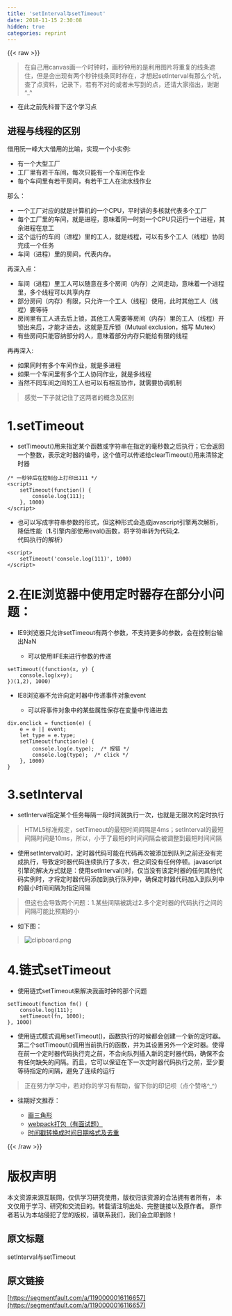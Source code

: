 ```yaml
---
title: 'setInterval与setTimeout' 
date: 2018-11-15 2:30:08
hidden: true
categories: reprint
---
```


{{< raw >}}
<blockquote>&#x5728;&#x81EA;&#x5DF1;&#x7528;canvas&#x753B;&#x4E00;&#x4E2A;&#x65F6;&#x949F;&#x65F6;&#xFF0C;&#x753B;&#x79D2;&#x949F;&#x7528;&#x7684;&#x662F;&#x5229;&#x7528;&#x56FE;&#x7247;&#x5C06;&#x91CD;&#x590D;&#x7684;&#x7EBF;&#x6761;&#x906E;&#x4F4F;&#xFF0C;&#x4F46;&#x662F;&#x4F1A;&#x51FA;&#x73B0;&#x6709;&#x4E24;&#x4E2A;&#x79D2;&#x949F;&#x7EBF;&#x6761;&#x540C;&#x65F6;&#x5B58;&#x5728;&#xFF0C;&#x624D;&#x60F3;&#x8D77;setInterval&#x6709;&#x90A3;&#x4E48;&#x4E2A;&#x5751;&#xFF0C;&#x67E5;&#x4E86;&#x70B9;&#x8D44;&#x6599;&#xFF0C;&#x8BB0;&#x5F55;&#x4E0B;&#xFF0C;&#x82E5;&#x6709;&#x4E0D;&#x5BF9;&#x7684;&#x6216;&#x8005;&#x672A;&#x5199;&#x5230;&#x7684;&#x70B9;&#xFF0C;&#x8FD8;&#x8BF7;&#x5927;&#x5BB6;&#x6307;&#x51FA;&#xFF0C;&#x8C22;&#x8C22;^_^</blockquote><ul><li>&#x5728;&#x6B64;&#x4E4B;&#x524D;&#x5148;&#x79D1;&#x666E;&#x4E0B;&#x8FD9;&#x4E2A;&#x5B66;&#x4E60;&#x70B9;</li></ul><h2>&#x8FDB;&#x7A0B;&#x4E0E;&#x7EBF;&#x7A0B;&#x7684;&#x533A;&#x522B;</h2><p>&#x501F;&#x7528;&#x962E;&#x4E00;&#x5CF0;&#x5927;&#x5927;&#x501F;&#x7528;&#x7684;&#x6BD4;&#x55BB;&#xFF0C;&#x5B9E;&#x73B0;&#x4E00;&#x4E2A;&#x5C0F;&#x5B9E;&#x4F8B;:</p><ul><li>&#x6709;&#x4E00;&#x4E2A;&#x5927;&#x578B;&#x5DE5;&#x5382;</li><li>&#x5DE5;&#x5382;&#x91CC;&#x6709;&#x82E5;&#x5E72;&#x8F66;&#x95F4;&#xFF0C;&#x6BCF;&#x6B21;&#x53EA;&#x80FD;&#x6709;&#x4E00;&#x4E2A;&#x8F66;&#x95F4;&#x5728;&#x4F5C;&#x4E1A;</li><li>&#x6BCF;&#x4E2A;&#x8F66;&#x95F4;&#x91CC;&#x6709;&#x82E5;&#x5E72;&#x623F;&#x95F4;&#xFF0C;&#x6709;&#x82E5;&#x5E72;&#x5DE5;&#x4EBA;&#x5728;&#x6D41;&#x6C34;&#x7EBF;&#x4F5C;&#x4E1A;</li></ul><p>&#x90A3;&#x4E48;&#xFF1A;</p><ul><li>&#x4E00;&#x4E2A;&#x5DE5;&#x5382;&#x5BF9;&#x5E94;&#x7684;&#x5C31;&#x662F;&#x8BA1;&#x7B97;&#x673A;&#x7684;&#x4E00;&#x4E2A;CPU&#xFF0C;&#x5E73;&#x65F6;&#x8BB2;&#x7684;&#x591A;&#x6838;&#x5C31;&#x4EE3;&#x8868;&#x591A;&#x4E2A;&#x5DE5;&#x5382;</li><li>&#x6BCF;&#x4E2A;&#x5DE5;&#x5382;&#x91CC;&#x7684;&#x8F66;&#x95F4;&#xFF0C;&#x5C31;&#x662F;&#x8FDB;&#x7A0B;&#xFF0C;&#x610F;&#x5473;&#x7740;&#x540C;&#x4E00;&#x65F6;&#x523B;&#x4E00;&#x4E2A;CPU&#x53EA;&#x8FD0;&#x884C;&#x4E00;&#x4E2A;&#x8FDB;&#x7A0B;&#xFF0C;&#x5176;&#x4F59;&#x8FDB;&#x7A0B;&#x5728;&#x6020;&#x5DE5;</li><li>&#x8FD9;&#x4E2A;&#x8FD0;&#x884C;&#x7684;&#x8F66;&#x95F4;&#xFF08;&#x8FDB;&#x7A0B;&#xFF09;&#x91CC;&#x7684;&#x5DE5;&#x4EBA;&#xFF0C;&#x5C31;&#x662F;&#x7EBF;&#x7A0B;&#xFF0C;&#x53EF;&#x4EE5;&#x6709;&#x591A;&#x4E2A;&#x5DE5;&#x4EBA;&#xFF08;&#x7EBF;&#x7A0B;&#xFF09;&#x534F;&#x540C;&#x5B8C;&#x6210;&#x4E00;&#x4E2A;&#x4EFB;&#x52A1;</li><li>&#x8F66;&#x95F4;&#xFF08;&#x8FDB;&#x7A0B;&#xFF09;&#x91CC;&#x7684;&#x623F;&#x95F4;&#xFF0C;&#x4EE3;&#x8868;&#x5185;&#x5B58;&#x3002;</li></ul><p>&#x518D;&#x6DF1;&#x5165;&#x70B9;&#xFF1A;</p><ul><li>&#x8F66;&#x95F4;&#xFF08;&#x8FDB;&#x7A0B;&#xFF09;&#x91CC;&#x5DE5;&#x4EBA;&#x53EF;&#x4EE5;&#x968F;&#x610F;&#x5728;&#x591A;&#x4E2A;&#x623F;&#x95F4;&#xFF08;&#x5185;&#x5B58;&#xFF09;&#x4E4B;&#x95F4;&#x8D70;&#x52A8;&#xFF0C;&#x610F;&#x5473;&#x7740;&#x4E00;&#x4E2A;&#x8FDB;&#x7A0B;&#x91CC;&#xFF0C;&#x591A;&#x4E2A;&#x7EBF;&#x7A0B;&#x53EF;&#x4EE5;&#x5171;&#x4EAB;&#x5185;&#x5B58;</li><li>&#x90E8;&#x5206;&#x623F;&#x95F4;&#xFF08;&#x5185;&#x5B58;&#xFF09;&#x6709;&#x9650;&#xFF0C;&#x53EA;&#x5141;&#x8BB8;&#x4E00;&#x4E2A;&#x5DE5;&#x4EBA;&#xFF08;&#x7EBF;&#x7A0B;&#xFF09;&#x4F7F;&#x7528;&#xFF0C;&#x6B64;&#x65F6;&#x5176;&#x4ED6;&#x5DE5;&#x4EBA;&#xFF08;&#x7EBF;&#x7A0B;&#xFF09;&#x8981;&#x7B49;&#x5F85;</li><li>&#x623F;&#x95F4;&#x91CC;&#x6709;&#x5DE5;&#x4EBA;&#x8FDB;&#x53BB;&#x540E;&#x4E0A;&#x9501;&#xFF0C;&#x5176;&#x4ED6;&#x5DE5;&#x4EBA;&#x9700;&#x8981;&#x7B49;&#x623F;&#x95F4;&#xFF08;&#x5185;&#x5B58;&#xFF09;&#x91CC;&#x7684;&#x5DE5;&#x4EBA;&#xFF08;&#x7EBF;&#x7A0B;&#xFF09;&#x5F00;&#x9501;&#x51FA;&#x6765;&#x540E;&#xFF0C;&#x624D;&#x80FD;&#x624D;&#x8FDB;&#x53BB;&#xFF0C;&#x8FD9;&#x5C31;&#x662F;&#x4E92;&#x65A5;&#x9501;&#xFF08;Mutual exclusion&#xFF0C;&#x7F29;&#x5199; Mutex&#xFF09;</li><li>&#x6709;&#x4E9B;&#x623F;&#x95F4;&#x53EA;&#x80FD;&#x5BB9;&#x7EB3;&#x90E8;&#x5206;&#x7684;&#x4EBA;&#xFF0C;&#x610F;&#x5473;&#x7740;&#x90E8;&#x5206;&#x5185;&#x5B58;&#x53EA;&#x80FD;&#x7ED9;&#x6709;&#x9650;&#x7684;&#x7EBF;&#x7A0B;</li></ul><p>&#x518D;&#x518D;&#x6DF1;&#x5165;:</p><ul><li>&#x5982;&#x679C;&#x540C;&#x65F6;&#x6709;&#x591A;&#x4E2A;&#x8F66;&#x95F4;&#x4F5C;&#x4E1A;&#xFF0C;&#x5C31;&#x662F;&#x591A;&#x8FDB;&#x7A0B;</li><li>&#x5982;&#x679C;&#x4E00;&#x4E2A;&#x8F66;&#x95F4;&#x91CC;&#x6709;&#x591A;&#x4E2A;&#x5DE5;&#x4EBA;&#x534F;&#x540C;&#x4F5C;&#x4E1A;&#xFF0C;&#x5C31;&#x662F;&#x591A;&#x7EBF;&#x7A0B;</li><li>&#x5F53;&#x7136;&#x4E0D;&#x540C;&#x8F66;&#x95F4;&#x4E4B;&#x95F4;&#x7684;&#x5DE5;&#x4EBA;&#x4E5F;&#x53EF;&#x4EE5;&#x6709;&#x76F8;&#x4E92;&#x534F;&#x4F5C;&#xFF0C;&#x5C31;&#x9700;&#x8981;&#x534F;&#x8C03;&#x673A;&#x5236;</li></ul><blockquote>&#x611F;&#x89C9;&#x4E00;&#x4E0B;&#x5B50;&#x5C31;&#x8BB0;&#x4F4F;&#x4E86;&#x8FD9;&#x4E24;&#x8005;&#x7684;&#x6982;&#x5FF5;&#x53CA;&#x533A;&#x522B;</blockquote><h1>1.setTimeout</h1><ul><li>setTimeout()&#x7528;&#x6765;&#x6307;&#x5B9A;&#x67D0;&#x4E2A;&#x51FD;&#x6570;&#x6216;&#x5B57;&#x7B26;&#x4E32;&#x5728;&#x6307;&#x5B9A;&#x7684;&#x6BEB;&#x79D2;&#x6570;&#x4E4B;&#x540E;&#x6267;&#x884C;&#xFF1B;&#x5B83;&#x4F1A;&#x8FD4;&#x56DE;&#x4E00;&#x4E2A;&#x6574;&#x6570;&#xFF0C;&#x8868;&#x793A;&#x5B9A;&#x65F6;&#x5668;&#x7684;&#x7F16;&#x53F7;&#xFF0C;&#x8FD9;&#x4E2A;&#x503C;&#x53EF;&#x4EE5;&#x4F20;&#x9012;&#x7ED9;clearTimeout()&#x7528;&#x6765;&#x6E05;&#x9664;&#x5B9A;&#x65F6;&#x5668;</li></ul><pre><code>/* &#x4E00;&#x79D2;&#x949F;&#x540E;&#x5728;&#x63A7;&#x5236;&#x53F0;&#x4E0A;&#x6253;&#x5370;&#x51FA;111 */
&lt;script&gt;
    setTimeout(function() {
        console.log(111);
    }, 1000)
&lt;/script&gt;</code></pre><ul><li>&#x4E5F;&#x53EF;&#x4EE5;&#x5199;&#x6210;&#x5B57;&#x7B26;&#x4E32;&#x53C2;&#x6570;&#x7684;&#x5F62;&#x5F0F;&#xFF0C;&#x4F46;&#x8FD9;&#x79CD;&#x5F62;&#x5F0F;&#x4F1A;&#x9020;&#x6210;javascript&#x5F15;&#x64CE;&#x4E24;&#x6B21;&#x89E3;&#x6790;&#xFF0C;&#x964D;&#x4F4E;&#x6027;&#x80FD;&#xFF08;<strong>1.</strong>&#x5F15;&#x64CE;&#x5185;&#x90E8;&#x4F7F;&#x7528;eval()&#x51FD;&#x6570;&#xFF0C;&#x5C06;&#x5B57;&#x7B26;&#x4E32;&#x8F6C;&#x4E3A;&#x4EE3;&#x7801;;<strong>2.</strong>&#x4EE3;&#x7801;&#x6267;&#x884C;&#x7684;&#x89E3;&#x6790;&#xFF09;</li></ul><pre><code>&lt;script&gt;
    setTimeout(&apos;console.log(111)&apos;, 1000)
&lt;/script&gt;</code></pre><h1>2.&#x5728;IE&#x6D4F;&#x89C8;&#x5668;&#x4E2D;&#x4F7F;&#x7528;&#x5B9A;&#x65F6;&#x5668;&#x5B58;&#x5728;&#x90E8;&#x5206;&#x5C0F;&#x95EE;&#x9898;&#xFF1A;</h1><ul><li><p>IE9&#x6D4F;&#x89C8;&#x5668;&#x53EA;&#x5141;&#x8BB8;setTimeout&#x6709;&#x4E24;&#x4E2A;&#x53C2;&#x6570;&#xFF0C;&#x4E0D;&#x652F;&#x6301;&#x66F4;&#x591A;&#x7684;&#x53C2;&#x6570;&#xFF0C;&#x4F1A;&#x5728;&#x63A7;&#x5236;&#x53F0;&#x8F93;&#x51FA;NaN</p><ul><li>&#x53EF;&#x4EE5;&#x4F7F;&#x7528;IIFE&#x6765;&#x8FDB;&#x884C;&#x53C2;&#x6570;&#x7684;&#x4F20;&#x9012;</li></ul></li></ul><pre><code>setTimeout((function(x, y) {
    console.log(x+y);
})(1,2), 1000)</code></pre><ul><li><p>IE8&#x6D4F;&#x89C8;&#x5668;&#x4E0D;&#x5141;&#x8BB8;&#x5411;&#x5B9A;&#x65F6;&#x5668;&#x4E2D;&#x4F20;&#x9012;&#x4E8B;&#x4EF6;&#x5BF9;&#x8C61;event</p><ul><li>&#x53EF;&#x4EE5;&#x5C06;&#x4E8B;&#x4EF6;&#x5BF9;&#x8C61;&#x4E2D;&#x7684;&#x67D0;&#x4E9B;&#x5C5E;&#x6027;&#x4FDD;&#x5B58;&#x5728;&#x53D8;&#x91CF;&#x4E2D;&#x4F20;&#x9012;&#x8FDB;&#x53BB;</li></ul></li></ul><pre><code>div.onclick = function(e) {
    e = e || event;
    let type = e.type;
    setTimeout(function(e) {
        console.log(e.type);  /* &#x62A5;&#x9519; */
        console.log(type);  /* click */
    }, 1000)
}</code></pre><h1>3.setInterval</h1><ul><li>setInterval&#x6307;&#x5B9A;&#x67D0;&#x4E2A;&#x4EFB;&#x52A1;&#x6BCF;&#x9694;&#x4E00;&#x6BB5;&#x65F6;&#x95F4;&#x5C31;&#x6267;&#x884C;&#x4E00;&#x6B21;&#xFF0C;&#x4E5F;&#x5C31;&#x662F;&#x65E0;&#x9650;&#x6B21;&#x7684;&#x5B9A;&#x65F6;&#x6267;&#x884C;</li></ul><blockquote>HTML5&#x6807;&#x51C6;&#x89C4;&#x5B9A;&#xFF0C;setTimeout&#x7684;&#x6700;&#x77ED;&#x65F6;&#x95F4;&#x95F4;&#x9694;&#x662F;4ms&#xFF1B;setInterval&#x7684;&#x6700;&#x77ED;&#x95F4;&#x9694;&#x65F6;&#x95F4;&#x662F;10ms&#xFF0C;&#x6240;&#x4EE5;&#xFF0C;&#x5C0F;&#x4E8E;&#x4E86;&#x6700;&#x77ED;&#x7684;&#x65F6;&#x95F4;&#x95F4;&#x9694;&#x4F1A;&#x88AB;&#x8C03;&#x6574;&#x5230;&#x6700;&#x77ED;&#x65F6;&#x95F4;&#x95F4;&#x9694;</blockquote><ul><li>&#x4F7F;&#x7528;setInterval()&#x65F6;&#xFF0C;&#x5B9A;&#x65F6;&#x5668;&#x4EE3;&#x7801;&#x53EF;&#x80FD;&#x5728;&#x4EE3;&#x7801;&#x518D;&#x6B21;&#x88AB;&#x6DFB;&#x52A0;&#x5230;&#x961F;&#x5217;&#x4E4B;&#x524D;&#x8FD8;&#x6CA1;&#x6709;&#x5B8C;&#x6210;&#x6267;&#x884C;&#xFF0C;&#x5BFC;&#x81F4;&#x5B9A;&#x65F6;&#x5668;&#x4EE3;&#x7801;&#x8FDE;&#x7EED;&#x6267;&#x884C;&#x4E86;&#x591A;&#x6B21;&#xFF0C;&#x4F46;&#x4E4B;&#x95F4;&#x6CA1;&#x6709;&#x4EFB;&#x4F55;&#x505C;&#x987F;&#x3002;javascript&#x5F15;&#x64CE;&#x7684;&#x89E3;&#x51B3;&#x65B9;&#x5F0F;&#x5C31;&#x662F;&#xFF1A;&#x4F7F;&#x7528;setInterval()&#x65F6;&#xFF0C;&#x4EC5;&#x5F53;&#x6CA1;&#x6709;&#x8BE5;&#x5B9A;&#x65F6;&#x5668;&#x7684;&#x4EFB;&#x4F55;&#x5176;&#x4ED6;&#x4EE3;&#x7801;&#x5B9E;&#x4F8B;&#x65F6;&#xFF0C;&#x624D;&#x5C06;&#x5B9A;&#x65F6;&#x5668;&#x4EE3;&#x7801;&#x6DFB;&#x52A0;&#x5230;&#x6267;&#x884C;&#x961F;&#x5217;&#x4E2D;&#xFF0C;&#x786E;&#x4FDD;&#x5B9A;&#x65F6;&#x5668;&#x4EE3;&#x7801;&#x52A0;&#x5165;&#x5230;&#x961F;&#x5217;&#x4E2D;&#x7684;&#x6700;&#x5C0F;&#x65F6;&#x95F4;&#x95F4;&#x9694;&#x4E3A;&#x6307;&#x5B9A;&#x95F4;&#x9694;</li></ul><blockquote>&#x4F46;&#x8FD9;&#x4E5F;&#x4F1A;&#x5BFC;&#x81F4;&#x4E24;&#x4E2A;&#x95EE;&#x9898;&#xFF1A;1.&#x67D0;&#x4E9B;&#x95F4;&#x9694;&#x88AB;&#x8DF3;&#x8FC7;2.&#x591A;&#x4E2A;&#x5B9A;&#x65F6;&#x5668;&#x7684;&#x4EE3;&#x7801;&#x6267;&#x884C;&#x4E4B;&#x95F4;&#x7684;&#x95F4;&#x9694;&#x53EF;&#x80FD;&#x6BD4;&#x9884;&#x671F;&#x7684;&#x5C0F;</blockquote><ul><li>&#x5982;&#x4E0B;&#x56FE;&#xFF1A;</li></ul><blockquote><span class="img-wrap"><img data-src="/img/bVbfMOy?w=558&amp;h=239" src="https://static.alili.tech/img/bVbfMOy?w=558&amp;h=239" alt="clipboard.png" title="clipboard.png"></span></blockquote><h1>4.&#x94FE;&#x5F0F;setTimeout</h1><ul><li>&#x4F7F;&#x7528;&#x94FE;&#x5F0F;setTimeout&#x6765;&#x89E3;&#x51B3;&#x6211;&#x753B;&#x65F6;&#x949F;&#x7684;&#x90A3;&#x4E2A;&#x95EE;&#x9898;</li></ul><pre><code>setTimeout(function fn() {
    console.log(111);
    setTimeout(fn, 1000);
}, 1000)</code></pre><ul><li>&#x4F7F;&#x7528;&#x94FE;&#x5F0F;&#x6A21;&#x5F0F;&#x8C03;&#x7528;setTimeout()&#xFF0C;&#x51FD;&#x6570;&#x6267;&#x884C;&#x7684;&#x65F6;&#x5019;&#x90FD;&#x4F1A;&#x521B;&#x5EFA;&#x4E00;&#x4E2A;&#x65B0;&#x7684;&#x5B9A;&#x65F6;&#x5668;&#x3002;&#x7B2C;&#x4E8C;&#x4E2A;setTimeout()&#x8C03;&#x7528;&#x5F53;&#x524D;&#x6267;&#x884C;&#x7684;&#x51FD;&#x6570;&#xFF0C;&#x5E76;&#x4E3A;&#x5176;&#x8BBE;&#x7F6E;&#x53E6;&#x5916;&#x4E00;&#x4E2A;&#x5B9A;&#x65F6;&#x5668;&#x3002;&#x4F7F;&#x5F97;&#x5728;&#x524D;&#x4E00;&#x4E2A;&#x5B9A;&#x65F6;&#x5668;&#x4EE3;&#x7801;&#x6267;&#x884C;&#x5B8C;&#x4E4B;&#x524D;&#xFF0C;&#x4E0D;&#x4F1A;&#x5411;&#x961F;&#x5217;&#x63D2;&#x5165;&#x65B0;&#x7684;&#x5B9A;&#x65F6;&#x5668;&#x4EE3;&#x7801;&#xFF0C;&#x786E;&#x4FDD;&#x4E0D;&#x4F1A;&#x6709;&#x4EFB;&#x4F55;&#x7F3A;&#x5931;&#x7684;&#x95F4;&#x9694;&#x3002;&#x800C;&#x4E14;&#xFF0C;&#x5B83;&#x53EF;&#x4EE5;&#x4FDD;&#x8BC1;&#x5728;&#x4E0B;&#x4E00;&#x6B21;&#x5B9A;&#x65F6;&#x5668;&#x4EE3;&#x7801;&#x6267;&#x884C;&#x4E4B;&#x524D;&#xFF0C;&#x81F3;&#x5C11;&#x8981;&#x7B49;&#x5F85;&#x6307;&#x5B9A;&#x7684;&#x95F4;&#x9694;&#xFF0C;&#x907F;&#x514D;&#x4E86;&#x8FDE;&#x7EED;&#x7684;&#x8FD0;&#x884C;</li></ul><blockquote>&#x6B63;&#x5728;&#x52AA;&#x529B;&#x5B66;&#x4E60;&#x4E2D;&#xFF0C;&#x82E5;&#x5BF9;&#x4F60;&#x7684;&#x5B66;&#x4E60;&#x6709;&#x5E2E;&#x52A9;&#xFF0C;&#x7559;&#x4E0B;&#x4F60;&#x7684;&#x5370;&#x8BB0;&#x5457;&#xFF08;&#x70B9;&#x4E2A;&#x8D5E;&#x54AF;^_^&#xFF09;</blockquote><ul><li><p>&#x5F80;&#x671F;&#x597D;&#x6587;&#x63A8;&#x8350;&#xFF1A;</p><ul><li><a href="https://segmentfault.com/a/1190000016082968">&#x753B;&#x4E09;&#x89D2;&#x5F62;</a></li><li><a href="https://segmentfault.com/a/1190000016068450">webpack&#x6253;&#x5305;&#xFF08;&#x6709;&#x9762;&#x8BD5;&#x9898;&#xFF09;</a></li><li><a href="https://segmentfault.com/a/1190000016068264">&#x65F6;&#x95F4;&#x6233;&#x8F6C;&#x6362;&#x6210;&#x65F6;&#x95F4;&#x65E5;&#x671F;&#x683C;&#x5F0F;&#x53CA;&#x53BB;&#x91CD;</a></li></ul></li></ul>
{{< /raw >}}

# 版权声明
本文资源来源互联网，仅供学习研究使用，版权归该资源的合法拥有者所有，
本文仅用于学习、研究和交流目的。转载请注明出处、完整链接以及原作者。
原作者若认为本站侵犯了您的版权，请联系我们，我们会立即删除！

## 原文标题
setInterval与setTimeout

## 原文链接
[https://segmentfault.com/a/1190000016116657](https://segmentfault.com/a/1190000016116657)

